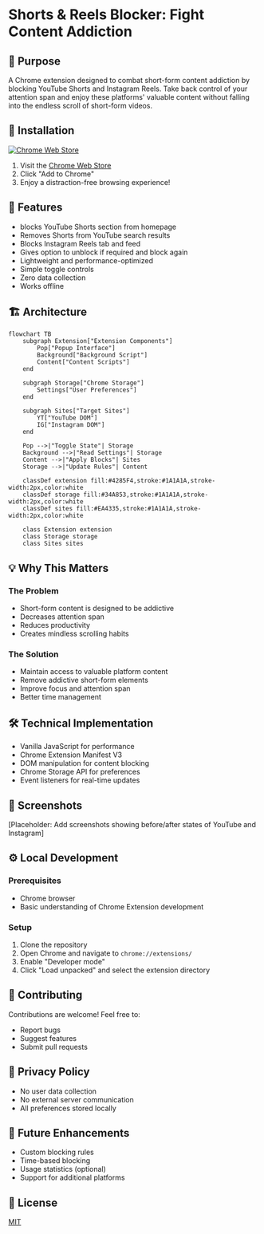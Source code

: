 # Shorts & Reels Blocker: Fight Content Addiction

## 🧠 Purpose
A Chrome extension designed to combat short-form content addiction by blocking YouTube Shorts and Instagram Reels. Take back control of your attention span and enjoy these platforms' valuable content without falling into the endless scroll of short-form videos.

## 🔗 Installation
[![Chrome Web Store](https://img.shields.io/chrome-web-store/v/hddclpebfglijbmapdjminkkcafchkmb.svg)](https://chromewebstore.google.com/detail/shorts-reels-blocker/hddclpebfglijbmapdjminkkcafchkmb)

1. Visit the [Chrome Web Store](https://chromewebstore.google.com/detail/shorts-reels-blocker/hddclpebfglijbmapdjminkkcafchkmb)
2. Click "Add to Chrome"
3. Enjoy a distraction-free browsing experience!

## 🎯 Features
- blocks YouTube Shorts section from homepage
- Removes Shorts from YouTube search results
- Blocks Instagram Reels tab and feed
- Gives option to unblock if required and block again
- Lightweight and performance-optimized
- Simple toggle controls
- Zero data collection
- Works offline

## 🏗️ Architecture

```mermaid
flowchart TB
    subgraph Extension["Extension Components"]
        Pop["Popup Interface"]
        Background["Background Script"]
        Content["Content Scripts"]
    end

    subgraph Storage["Chrome Storage"]
        Settings["User Preferences"]
    end

    subgraph Sites["Target Sites"]
        YT["YouTube DOM"]
        IG["Instagram DOM"]
    end

    Pop -->|"Toggle State"| Storage
    Background -->|"Read Settings"| Storage
    Content -->|"Apply Blocks"| Sites
    Storage -->|"Update Rules"| Content

    classDef extension fill:#4285F4,stroke:#1A1A1A,stroke-width:2px,color:white
    classDef storage fill:#34A853,stroke:#1A1A1A,stroke-width:2px,color:white
    classDef sites fill:#EA4335,stroke:#1A1A1A,stroke-width:2px,color:white

    class Extension extension
    class Storage storage
    class Sites sites
```

## 💡 Why This Matters

### The Problem
- Short-form content is designed to be addictive
- Decreases attention span
- Reduces productivity
- Creates mindless scrolling habits

### The Solution
- Maintain access to valuable platform content
- Remove addictive short-form elements
- Improve focus and attention span
- Better time management

## 🛠️ Technical Implementation
- Vanilla JavaScript for performance
- Chrome Extension Manifest V3
- DOM manipulation for content blocking
- Chrome Storage API for preferences
- Event listeners for real-time updates

## 📸 Screenshots
[Placeholder: Add screenshots showing before/after states of YouTube and Instagram]

## ⚙️ Local Development

### Prerequisites
- Chrome browser
- Basic understanding of Chrome Extension development

### Setup
1. Clone the repository
2. Open Chrome and navigate to `chrome://extensions/`
3. Enable "Developer mode"
4. Click "Load unpacked" and select the extension directory

## 🤝 Contributing
Contributions are welcome! Feel free to:
- Report bugs
- Suggest features
- Submit pull requests

## 📝 Privacy Policy
- No user data collection
- No external server communication
- All preferences stored locally

## 🌟 Future Enhancements
- Custom blocking rules
- Time-based blocking
- Usage statistics (optional)
- Support for additional platforms

## 📜 License
[MIT](LICENSE)
